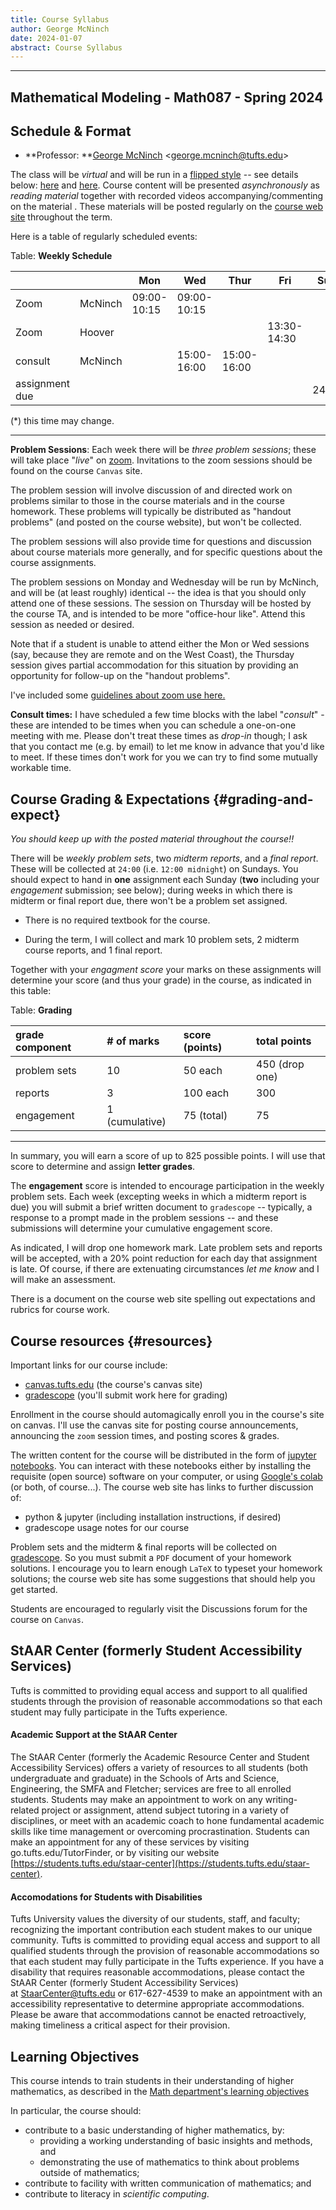 ```yaml
---
title: Course Syllabus
author: George McNinch
date: 2024-01-07
abstract: Course Syllabus 
---
```


--------------------------------------------
Mathematical Modeling - Math087 - Spring 2024
--------------------------------------------

Schedule & Format
------------------------------

- **Professor: **[George McNinch](http://gmcninch.math.tufts.edu)
  <<george.mcninch@tufts.edu>>


The class will be *virtual* and will be run in a [flipped style] --
see details below: [here](#grading-and-expect) and
[here](#resources). Course content will be presented *asynchronously*
as *reading material* together with recorded videos
accompanying/commenting on the material . These materials will be
posted regularly on the [course web site] throughout the term.


Here is a table of regularly scheduled events:

Table: **Weekly Schedule**

|                |         |         Mon |         Wed |        Thur |         Fri |   Sun |
|----------------|---------|-------------|-------------|-------------|-------------|-------|
| Zoom           | McNinch | 09:00-10:15 | 09:00-10:15 |             |             |       |
| Zoom           | Hoover  |             |             |             | 13:30-14:30 |       |
| consult        | McNinch |             | 15:00-16:00 | 15:00-16:00 |             |       |
| assignment due |         |             |             |             |             | 24:00 |

(*) this time may change.

-----

**Problem Sessions**: Each week there will be *three problem sessions*;
these will take place "*live*" on
[zoom](https://www.zoom.com). Invitations to the zoom sessions should
be found on the course ``Canvas`` site.

The problem session will involve discussion of and directed work on
problems similar to those in the course materials and in the course
homework. These problems will typically be distributed as "handout
problems" (and posted on the course website), but won't be collected.

The problem sessions will also provide time for questions and
discussion about course materials more generally, and for specific
questions about the course assignments.

The problem sessions on Monday and Wednesday will be run by McNinch,
and will be (at least roughly) identical -- the idea is that you should
only attend one of these sessions.  The session on Thursday will be
hosted by the course TA, and is intended to be more "office-hour
like". Attend this session as needed or desired.

Note that if a student is unable to attend either the Mon or Wed
sessions (say, because they are remote and on the West Coast), the
Thursday session gives partial accommodation for this situation by
providing an opportunity for follow-up on the "handout problems".


I've included some [guidelines about zoom use
here.](/course-info/03a-resources--zoom.html)


**Consult times:** I have scheduled a few time blocks with the label
"*consult*" - these are intended to be times when you can schedule a
one-on-one meeting with me.  Please don't treat these times as
*drop-in* though; I ask that you contact me (e.g. by email) to let me
know in advance that you'd like to meet. If these times don't work for
you we can try to find some mutually workable time.

[flipped style]: https://en.wikipedia.org/wiki/Flipped_classroom
[tufts.box.com]:   http://tufts.box.com
[course web site]: https://gmcninch-tufts.github.io/math87-fall2020/
[canvas]:          http]://canvas.tufts.edu
[Google's colab]:  https://colab.research.google.com/
[canvas page]:     http]://canvas.tufts.edu


Course Grading & Expectations   {#grading-and-expect}
--------------------------------

*You should keep up with the posted material throughout the  course!!*

There will be *weekly problem sets*, two *midterm reports*, and a
*final report*. These will be collected at ``24:00`` (i.e. ``12:00
midnight``) on Sundays. You should expect to hand in **one** assignment each
Sunday (**two** including your *engagement* submission; see below);
during weeks in which there is midterm or final report due, there
won't be a problem set assigned.


- There is no required textbook for the course.

- During the term, I will collect and mark 10 problem sets, 2 midterm
  course reports, and 1 final report.

Together with your *engagment score* your marks on these assignments
will determine your score (and thus your grade) in the course, as
indicated in this table:


Table: **Grading**

| grade component | # of marks     | score (points) | total points   |
| :-----------    | :---------     | :------------  | :-----------   |
| problem sets    | 10             | 50 each        | 450 (drop one) |
| reports         | 3              | 100 each       | 300            |
| engagement      | 1 (cumulative) | 75 (total)     | 75             |

-------

In summary, you will earn a score of up to 825 possible points. I will
use that score to determine and assign **letter grades**.
       
The **engagement** score is intended to encourage participation in the
weekly problem sets.  Each week (excepting weeks in which a midterm
report is due) you will submit a brief written document to
``gradescope`` -- typically, a response to a prompt made in the
problem sessions -- and these submissions will determine your
cumulative engagement score.

As indicated, I will drop one homework mark.  Late problem sets and
reports will be accepted, with a 20% point reduction for each day that
assignment is late. Of course, if there are extenuating circumstances
*let me know* and I will make an assessment.

There is a document on the course web site spelling out expectations
and rubrics for course work.

<!-- Misha's "considerations" -->
<!-- Considerations:  It is impossible to envision all possible scenarios in which students might find themselves during the fall semester. The attendance requirement at 75 % is intended to mitigate the potential impact of such situations as short term illness or disruption due to travel or quarantine, as is the policy of dropping the lowest homework score. Moreover, it is intended that the lectures will be recorded and available so that students who find themselves in different time zones, quarantined (but not otherwise ill), or change student status to “remote” learning will still be able to keep up with the material. Extensions to the two take-home exams will be given if warranted by extraordinary circumstances. Additionally, there will be some flexibility in scheduling the verbal examination component of the two exams. -->

<!-- Notify the instructor immediately if: -->

<!-- •you are currently in, or transition to, a time zone that would preclude attending at least 75 % of the zoom lectures or impact scheduling the verbal component of the 2 exams. -->
<!-- •you find yourself in a situation where remote real-time attendance is possible, but real-time participation is not. -->

<!-- Lectures are being recorded, but the homework and exams should be submitted by the indicated date and time (Eastern), unless otherwise pre-arranged with the instructor. -->

Course resources {#resources}
----------------

Important links for our course include:

-  [canvas.tufts.edu] (the course's canvas site)
-  [gradescope] (you'll submit work here for grading)

Enrollment in the course should automagically enroll you in the
course's site on canvas. I'll use the canvas site for posting course
announcements, announcing the ``zoom`` session times, and posting
scores & grades.

[canvas.tufts.edu]: http://canvas.tufts.edu
[gradescope]: http://www.gradescope.com
<!-- [piazza]: http://piazza.com/tufts/fall2020/math0087 -->
[course-page]: https://gmcninch-tufts.github.io/tufts-math87-fall2020/

The written content for the course will be distributed in the form of
[jupyter notebooks]. You can interact with these notebooks either by
installing the requisite (open source) software on your computer, or
using [Google's colab] (or both, of course...). The course web site
has links to further discussion of:

- python & jupyter (including installation instructions, if desired)
- gradescope usage notes for our course
   
[jupyter notebooks]: https://jupyter.org/

Problem sets and the midterm & final reports will be collected on
[gradescope]. So you must submit a ``PDF`` document of your homework
solutions. I encourage you to learn enough ``LaTeX`` to typeset your
homework solutions; the course web site has some suggestions that
should help you get started.

Students are encouraged to regularly visit the Discussions forum for
the course on ``Canvas``.




StAAR Center (formerly Student Accessibility Services)
------------------------------------------------------

Tufts is committed to providing equal access and support to all
qualified students through the provision of reasonable accommodations
so that each student may fully participate in the Tufts experience.

#### Academic Support at the StAAR Center

The StAAR Center (formerly the Academic Resource Center and Student
Accessibility Services) offers a variety of resources to all students
(both undergraduate and graduate) in the Schools of Arts and Science,
Engineering, the SMFA and Fletcher; services are free to all enrolled
students. Students may make an appointment to work on any
writing-related project or assignment, attend subject tutoring in a
variety of disciplines, or meet with an academic coach to hone
fundamental academic skills like time management or overcoming
procrastination. Students can make an appointment for any of these
services by visiting go.tufts.edu/TutorFinder, or by visiting our
website
[https://students.tufts.edu/staar-center](https://students.tufts.edu/staar-center).



#### Accomodations for Students with Disabilities

Tufts University values the diversity of our students, staff, and
faculty; recognizing the important contribution each student makes to
our unique community. Tufts is committed to providing equal access and
support to all qualified students through the provision of reasonable
accommodations so that each student may fully participate in the Tufts
experience. If you have a disability that requires reasonable
accommodations, please contact the StAAR Center (formerly Student
Accessibility Services)
at [StaarCenter@tufts.edu](mailto:StaarCenter@tufts.edu) or 617-627-4539 to
make an appointment with an accessibility representative to determine
appropriate accommodations. Please be aware that accommodations cannot
be enacted retroactively, making timeliness a critical aspect for
their provision.


Learning Objectives
-------------------

This course intends to train students in their understanding of higher
mathematics, as described in the [Math department's learning
objectives](https://ase.tufts.edu/faculty/committees/objectives/math.htm)

In particular, the course should:

-  contribute to a basic understanding of higher mathematics, by:
   - providing a working understanding of basic insights
     and methods, and 
   - demonstrating the use of mathematics to think about problems
     outside of mathematics;
- contribute to facility with written communication of mathematics; and
- contribute to literacy in *scientific computing*.
